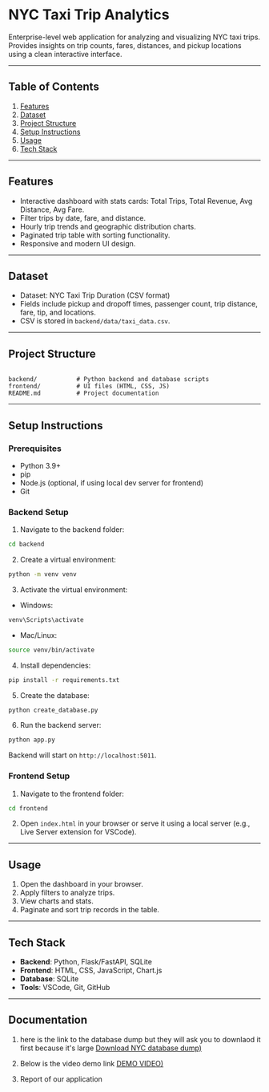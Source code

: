 # NYC Taxi Trip Analytics

Enterprise-level web application for analyzing and visualizing NYC taxi trips.  
Provides insights on trip counts, fares, distances, and pickup locations using a clean interactive interface.

---

## Table of Contents

1. [Features](#features)
2. [Dataset](#dataset)
3. [Project Structure](#project-structure)
4. [Setup Instructions](#setup-instructions)
5. [Usage](#usage)
6. [Tech Stack](#tech-stack)

---

## Features

- Interactive dashboard with stats cards: Total Trips, Total Revenue, Avg Distance, Avg Fare.
- Filter trips by date, fare, and distance.
- Hourly trip trends and geographic distribution charts.
- Paginated trip table with sorting functionality.
- Responsive and modern UI design.

---

## Dataset

- Dataset: NYC Taxi Trip Duration (CSV format)
- Fields include pickup and dropoff times, passenger count, trip distance, fare, tip, and locations.
- CSV is stored in `backend/data/taxi_data.csv`.

---

## Project Structure

```

backend/           # Python backend and database scripts
frontend/          # UI files (HTML, CSS, JS)
README.md          # Project documentation

````

---

## Setup Instructions

### Prerequisites

- Python 3.9+
- pip
- Node.js (optional, if using local dev server for frontend)
- Git

### Backend Setup

1. Navigate to the backend folder:
```bash
cd backend
````

2. Create a virtual environment:

```bash
python -m venv venv
```

3. Activate the virtual environment:

* Windows:

```bash
venv\Scripts\activate
```

* Mac/Linux:

```bash
source venv/bin/activate
```

4. Install dependencies:

```bash
pip install -r requirements.txt
```

5. Create the database:

```bash
python create_database.py
```

6. Run the backend server:

```bash
python app.py
```

Backend will start on `http://localhost:5011`.

### Frontend Setup

1. Navigate to the frontend folder:

```bash
cd frontend
```

2. Open `index.html` in your browser or serve it using a local server (e.g., Live Server extension for VSCode).

---

## Usage

1. Open the dashboard in your browser.
2. Apply filters to analyze trips.
3. View charts and stats.
4. Paginate and sort trip records in the table.

---

## Tech Stack

* **Backend**: Python, Flask/FastAPI, SQLite
* **Frontend**: HTML, CSS, JavaScript, Chart.js
* **Database**: SQLite
* **Tools**: VSCode, Git, GitHub

---
## Documentation
1. here is the link to the database dump but they will ask you to downlaod it first because it's large
[Download NYC database dump)](https://drive.google.com/file/d/1oQkvdsvp8r6VyG9z9LsYwNRCCrfeYKRV/view?usp=sharing)

2. Below is the video demo link
   [DEMO VIDEO)](https://drive.google.com/file/d/1_C5-mUTLNnDKueLnfUd4hPbGGWJOMYSH/view?usp=sharing)

3. Report of our application
   

